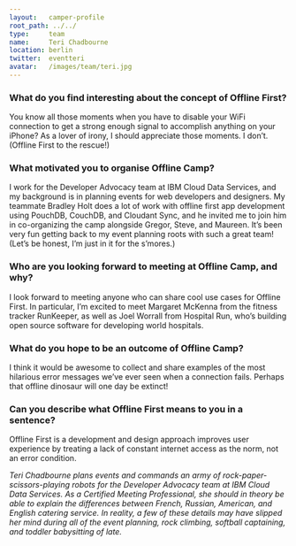 ```yaml
---
layout:   camper-profile
root_path: ../../
type:     team
name:     Teri Chadbourne
location: berlin
twitter:  eventteri
avatar:   /images/team/teri.jpg
---
```


### What do you find interesting about the concept of Offline First?

You know all those moments when you have to disable your WiFi connection to get a strong enough signal to accomplish anything on your iPhone?  As a lover of irony, I should appreciate those moments.  I don’t. (Offline First to the rescue!)

### What motivated you to organise Offline Camp?

I work for the Developer Advocacy team at IBM Cloud Data Services, and my background is in planning events for web developers and designers. My teammate Bradley Holt does a lot of work with offline first app development using PouchDB, CouchDB, and Cloudant Sync, and he invited me to join him in co-organizing the camp alongside Gregor, Steve, and Maureen. It’s been very fun getting back to my event planning roots with such a great team! (Let’s be honest, I’m just in it for the s’mores.)

### Who are you looking forward to meeting at Offline Camp, and why?

I look forward to meeting anyone who can share cool use cases for Offline First.  In particular, I’m excited to meet Margaret McKenna from the fitness tracker RunKeeper, as well as Joel Worrall from Hospital Run, who’s building open source software for developing world hospitals.

### What do you hope to be an outcome of Offline Camp?

I think it would be awesome to collect and share examples of the most hilarious error messages we’ve ever seen when a connection fails. Perhaps that offline dinosaur will one day be extinct!

### Can you describe what Offline First means to you in a sentence?

Offline First is a development and design approach improves user experience by treating a lack of constant internet access as the norm, not an error condition.

_Teri Chadbourne plans events and commands an army of rock-paper-scissors-playing robots for the Developer Advocacy team at IBM Cloud Data Services. As a Certified Meeting Professional, she should in theory be able to explain the differences between French, Russian, American, and English catering service. In reality, a few of these details may have slipped her mind during all of the event planning, rock climbing, softball captaining, and toddler babysitting of late._
